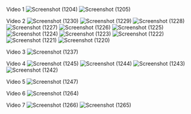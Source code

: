 Video 1
![Screenshot (1204)](https://github.com/user-attachments/assets/3744c5dc-d38d-4988-a9e5-39dbae12ca32)
![Screenshot (1205)](https://github.com/user-attachments/assets/65fbf408-d2cf-43b3-ac7c-45ecb256d44a)

Video 2
![Screenshot (1230)](https://github.com/user-attachments/assets/e1d5e5e7-c709-4641-a399-68584aa03c0d)
![Screenshot (1229)](https://github.com/user-attachments/assets/bfff9c05-2ca5-4d15-851a-46b668aef328)
![Screenshot (1228)](https://github.com/user-attachments/assets/f4999268-0d62-45c7-b3fb-99659424b4dc)
![Screenshot (1227)](https://github.com/user-attachments/assets/c570c05f-e1af-48bc-a63d-f9a43e59366e)
![Screenshot (1226)](https://github.com/user-attachments/assets/fea3cc5e-30f8-42b9-a7b8-f9beb44df360)
![Screenshot (1225)](https://github.com/user-attachments/assets/3a5a9394-bcda-4c84-b13e-5e5756ad67dd)
![Screenshot (1224)](https://github.com/user-attachments/assets/318a7743-a574-4b7a-856b-ac11320c91a1)
![Screenshot (1223)](https://github.com/user-attachments/assets/f11b1d46-8836-48aa-81fa-617538cafc17)
![Screenshot (1222)](https://github.com/user-attachments/assets/f23498de-f706-45f3-8bc6-f1c442e99928)
![Screenshot (1221)](https://github.com/user-attachments/assets/9de7de5b-4955-480c-86c2-756e9d1ab413)
![Screenshot (1220)](https://github.com/user-attachments/assets/84278ea2-a3f5-4ab2-89dd-587ec8cea654)

Video 3
![Screenshot (1237)](https://github.com/user-attachments/assets/1ee606c9-66f3-4a90-a674-1e45d6bb6bab)

Video 4
![Screenshot (1245)](https://github.com/user-attachments/assets/c0dd40f6-63aa-4b9f-ba19-bc9bcfd22362)
![Screenshot (1244)](https://github.com/user-attachments/assets/c80ef42f-6438-4c8b-8cdd-4b4551f195d0)
![Screenshot (1243)](https://github.com/user-attachments/assets/6875c9aa-0946-41b4-9537-99ca6b7286d5)
![Screenshot (1242)](https://github.com/user-attachments/assets/4c7d7cae-1b8b-4a01-9629-23630ef6afab)

Video 5
![Screenshot (1247)](https://github.com/user-attachments/assets/32189d0d-fee7-4ec0-8438-30a697574378)

Video 6
![Screenshot (1264)](https://github.com/user-attachments/assets/83d6ff85-d2ac-465b-9c6e-9bdca5691052)

Video 7
![Screenshot (1266)](https://github.com/user-attachments/assets/7ec6e58b-39f0-4125-bd19-e0ebe229b7bd)
![Screenshot (1265)](https://github.com/user-attachments/assets/848a6431-d27b-485b-bf41-7314c9708017)
